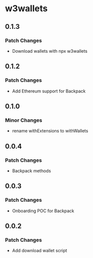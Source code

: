 # w3wallets

## 0.1.3

### Patch Changes

- Download wallets with npx w3wallets

## 0.1.2

### Patch Changes

- Add Ethereum support for Backpack

## 0.1.0

### Minor Changes

- rename withExtensions to withWallets

## 0.0.4

### Patch Changes

- Backpack methods

## 0.0.3

### Patch Changes

- Onboarding POC for Backpack

## 0.0.2

### Patch Changes

- Add download wallet script
